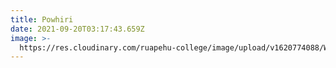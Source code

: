 ```yaml
---
title: Powhiri
date: 2021-09-20T03:17:43.659Z
image: >-
  https://res.cloudinary.com/ruapehu-college/image/upload/v1620774088/Website_banner_k2c9rj.jpg
---
```


